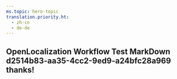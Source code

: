 ```yaml
---
ms.topic: hero-topic
translation.priority.ht: 
  - zh-cn
  - de-de
---
```

## OpenLocalization Workflow Test MarkDown d2514b83-aa35-4cc2-9ed9-a24bfc28a969 thanks!
